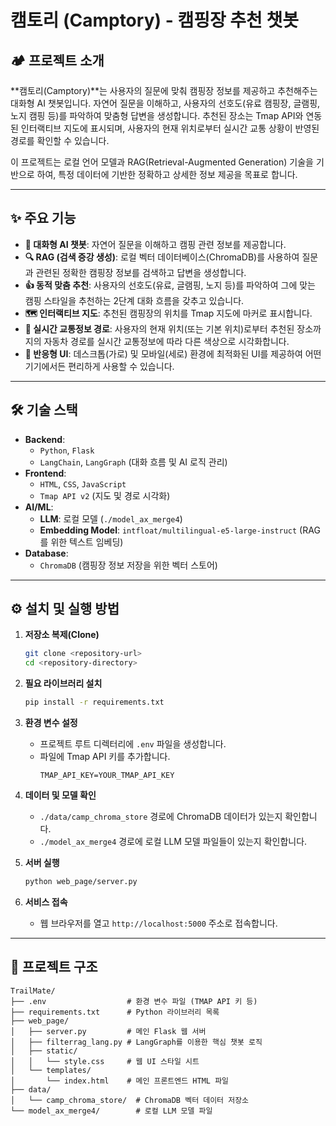 # 캠토리 (Camptory) - 캠핑장 추천 챗봇

## 🏕️ 프로젝트 소개

**캠토리(Camptory)**는 사용자의 질문에 맞춰 캠핑장 정보를 제공하고 추천해주는 대화형 AI 챗봇입니다. 자연어 질문을 이해하고, 사용자의 선호도(유료 캠핑장, 글램핑, 노지 캠핑 등)를 파악하여 맞춤형 답변을 생성합니다. 추천된 장소는 Tmap API와 연동된 인터랙티브 지도에 표시되며, 사용자의 현재 위치로부터 실시간 교통 상황이 반영된 경로를 확인할 수 있습니다.

이 프로젝트는 로컬 언어 모델과 RAG(Retrieval-Augmented Generation) 기술을 기반으로 하여, 특정 데이터에 기반한 정확하고 상세한 정보 제공을 목표로 합니다.

---

## ✨ 주요 기능

- **🤖 대화형 AI 챗봇**: 자연어 질문을 이해하고 캠핑 관련 정보를 제공합니다.
- **🔍 RAG (검색 증강 생성)**: 로컬 벡터 데이터베이스(ChromaDB)를 사용하여 질문과 관련된 정확한 캠핑장 정보를 검색하고 답변을 생성합니다.
- **👍 동적 맞춤 추천**: 사용자의 선호도(유료, 글램핑, 노지 등)를 파악하여 그에 맞는 캠핑 스타일을 추천하는 2단계 대화 흐름을 갖추고 있습니다.
- **🗺️ 인터랙티브 지도**: 추천된 캠핑장의 위치를 Tmap 지도에 마커로 표시합니다.
- **🚗 실시간 교통정보 경로**: 사용자의 현재 위치(또는 기본 위치)로부터 추천된 장소까지의 자동차 경로를 실시간 교통정보에 따라 다른 색상으로 시각화합니다.
- **📱 반응형 UI**: 데스크톱(가로) 및 모바일(세로) 환경에 최적화된 UI를 제공하여 어떤 기기에서든 편리하게 사용할 수 있습니다.

---

## 🛠️ 기술 스택

- **Backend**: 
  - `Python`, `Flask`
  - `LangChain`, `LangGraph` (대화 흐름 및 AI 로직 관리)
- **Frontend**:
  - `HTML`, `CSS`, `JavaScript`
  - `Tmap API v2` (지도 및 경로 시각화)
- **AI/ML**:
  - **LLM**: 로컬 모델 (`./model_ax_merge4`)
  - **Embedding Model**: `intfloat/multilingual-e5-large-instruct` (RAG를 위한 텍스트 임베딩)
- **Database**:
  - `ChromaDB` (캠핑장 정보 저장을 위한 벡터 스토어)

---

## ⚙️ 설치 및 실행 방법

1.  **저장소 복제(Clone)**
    ```bash
    git clone <repository-url>
    cd <repository-directory>
    ```

2.  **필요 라이브러리 설치**
    ```bash
    pip install -r requirements.txt
    ```

3.  **환경 변수 설정**
    - 프로젝트 루트 디렉터리에 `.env` 파일을 생성합니다.
    - 파일에 Tmap API 키를 추가합니다.
      ```
      TMAP_API_KEY=YOUR_TMAP_API_KEY
      ```

4.  **데이터 및 모델 확인**
    - `./data/camp_chroma_store` 경로에 ChromaDB 데이터가 있는지 확인합니다.
    - `./model_ax_merge4` 경로에 로컬 LLM 모델 파일들이 있는지 확인합니다.

5.  **서버 실행**
    ```bash
    python web_page/server.py
    ```

6.  **서비스 접속**
    - 웹 브라우저를 열고 `http://localhost:5000` 주소로 접속합니다.

---

## 📂 프로젝트 구조

```
TrailMate/
├── .env                  # 환경 변수 파일 (TMAP API 키 등)
├── requirements.txt      # Python 라이브러리 목록
├── web_page/
│   ├── server.py         # 메인 Flask 웹 서버
│   ├── filterrag_lang.py # LangGraph를 이용한 핵심 챗봇 로직
│   ├── static/
│   │   └── style.css     # 웹 UI 스타일 시트
│   └── templates/
│       └── index.html    # 메인 프론트엔드 HTML 파일
├── data/
│   └── camp_chroma_store/  # ChromaDB 벡터 데이터 저장소
└── model_ax_merge4/        # 로컬 LLM 모델 파일
```
